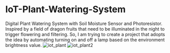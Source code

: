 # IoT-Plant-Watering-System
Digital Plant Watering System with Soil Moisture Sensor and Photoresistor. Inspired by a field of dragon fruits that need to be illuminated in the night to trigger flowering and filtering. So, I am trying to create a project that adopts the idea by automating turning on and off a lamp based on the environment brightness value. 
![iot_plant](https://github.com/jessieangelica/IoT-Plant-Watering-System/assets/102423656/eb134e63-7118-4647-a565-31365d882b04)
![iot_plant2](https://github.com/jessieangelica/IoT-Plant-Watering-System/assets/102423656/fb70c0c6-b723-4363-8582-8245838e1e5d)
